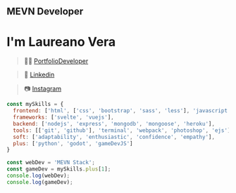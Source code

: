 ## MEVN Developer 
# I'm **Laureano Vera** 
> 🐱‍💻 [PortfolioDeveloper](https://portfolio-lv.netlify.app "Look my work")  

> 👔 [Linkedin](https://www.linkedin.com/inlaureano-vera-320086204/ "Project?")  

> 📷 [Instagram](https://www.instagram.com/lauri_web_/hl=es-la "Let's talk")  

``` javascript
const mySkills = {
  frontend: ['html', ['css', 'bootstrap', 'sass', 'less'], 'javascript'],
  frameworks: ['svelte', 'vuejs'],
  backend: ['nodejs', 'express', 'mongodb', 'mongoose', 'heroku'],
  tools: [['git', 'github'], 'terminal', 'webpack', 'photoshop', 'ejs'],
  soft: ['adaptability', 'enthusiastic', 'confidence', 'empathy'],
  plus: ['python', 'godot', 'gameDevJS']
}

const webDev = 'MEVN Stack';
const gameDev = mySkills.plus[1];
console.log(webDev);
console.log(gameDev);
```
